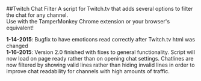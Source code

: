 ##Twitch Chat Filter
A script for Twitch.tv that adds several options to filter the chat for any channel.<br/>
Use with the TamperMonkey Chrome extension or your browser's equivalent!

**1-14-2015**: Bugfix to have emoticons read correctly after Twitch.tv html was changed <br />
**1-16-2015**: Version 2.0 finished with fixes to general functionality. Script will now load on page ready rather than on opening chat settings. Chatlines are now filtered by showing valid lines rather than hiding invalid lines in order to improve chat readability for channels with high amounts of traffic. </br>
